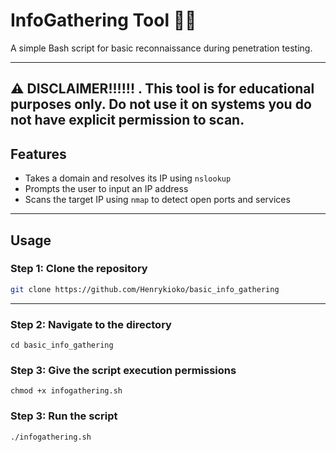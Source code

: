 # InfoGathering Tool 🕵️‍♂️

A simple Bash script for basic reconnaissance during penetration testing.

---
⚠️ DISCLAIMER!!!!!!
.
    This tool is for educational purposes only.
    Do not use it on systems you do not have explicit permission to scan.
---
## Features

- Takes a domain and resolves its IP using `nslookup`
- Prompts the user to input an IP address
- Scans the target IP using `nmap` to detect open ports and services

---

## Usage

### Step 1: Clone the repository
```bash
git clone https://github.com/Henrykioko/basic_info_gathering
```
----
### Step 2: Navigate to the directory
```
cd basic_info_gathering
```
### Step 3: Give the script execution permissions
```
chmod +x infogathering.sh
``` 
### Step 3: Run the script
``` 
./infogathering.sh
```
